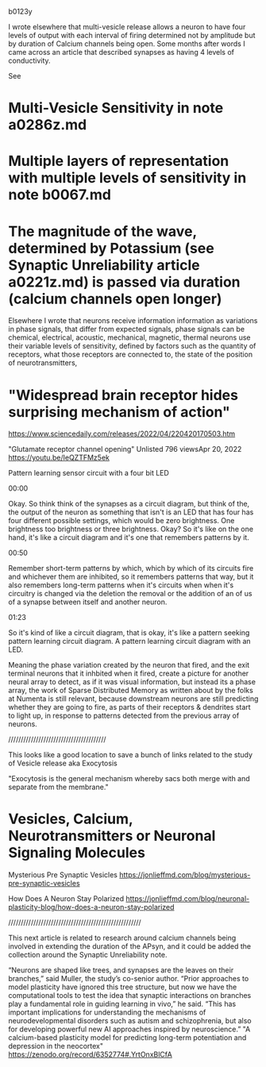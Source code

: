b0123y

I wrote elsewhere that multi-vesicle release allows a neuron to have four levels of output with each interval of firing determined not by amplitude but by duration of Calcium channels being open.
Some months after words I came across an article that described synapses as having 4 levels of conductivity.

See 
# Multi-Vesicle Sensitivity in note a0286z.md
# Multiple layers of representation with multiple levels of sensitivity in note b0067.md
# The magnitude of the wave, determined by Potassium (see Synaptic Unreliability article a0221z.md) is passed via duration (calcium channels open longer)

Elsewhere I wrote that neurons receive information
information as variations in phase signals, that differ from expected signals, phase signals can be chemical, electrical, acoustic, mechanical, magnetic, thermal
neurons use their variable levels of sensitivity, defined by factors such as the quantity of receptors, what those receptors are connected to, the state of the position of neurotransmitters, 

# "Widespread brain receptor hides surprising mechanism of action"
https://www.sciencedaily.com/releases/2022/04/220420170503.htm

"Glutamate receptor channel opening"
 Unlisted
796 viewsApr 20, 2022
https://youtu.be/IeQZTFMz5ek

Pattern learning sensor circuit with a four bit LED

00:00

Okay. So think think of the synapses as a circuit diagram, but think of the, the output of the neuron as something that isn't is an LED that has four has four different possible settings, which would be zero brightness. One brightness too brightness or three brightness. Okay? So it's like on the one hand, it's like a circuit diagram and it's one that remembers patterns by it.

00:50

Remember short-term patterns by which, which by which of its circuits fire and whichever them are inhibited, so it remembers patterns that way, but it also remembers long-term patterns when it's circuits when when it's circuitry is changed via the deletion the removal or the addition of an of us of a synapse between itself and another neuron.

01:23

So it's kind of like a circuit diagram, that is okay, it's like a pattern seeking pattern learning circuit diagram. A pattern learning circuit diagram with an LED.

Meaning the phase variation created by the neuron that fired, and the exit terminal neurons that it inhbited when it fired, create a picture for another neural array to detect, as if it was visual information, but instead its a phase array,
the work of Sparse Distributed Memory as written about by the folks at Numenta is still relevant, because downstream neurons are still predicting whether they are going to fire, as parts of their receptors & dendrites start to light up, in response to patterns detected from the previous array of neurons.

///////////////////////////////////////

This looks like a good location to save a bunch of links related to the study of Vesicle release aka Exocytosis

"Exocytosis is the general mechanism whereby sacs both merge with and separate from the membrane."

# Vesicles, Calcium, Neurotransmitters or Neuronal Signaling Molecules

Mysterious Pre Synaptic Vesicles
https://jonlieffmd.com/blog/mysterious-pre-synaptic-vesicles

How Does A Neuron Stay Polarized
https://jonlieffmd.com/blog/neuronal-plasticity-blog/how-does-a-neuron-stay-polarized

/////////////////////////////////////////////////////

This next article is related to research around calcium channels being involved in extending the duration of the APsyn, and it could be added the collection around the Synaptic Unreliability note.

“Neurons are shaped like trees, and synapses are the leaves on their branches,” said Muller, the study’s co-senior author.
“Prior approaches to model plasticity have ignored this tree structure, but now we have the computational tools to test the idea that synaptic interactions on branches play a fundamental role in guiding learning in vivo,” he said.
“This has important implications for understanding the mechanisms of neurodevelopmental disorders such as autism and schizophrenia, but also for developing powerful new AI approaches inspired by neuroscience.”
"A calcium-based plasticity model for predicting long-term potentiation and depression in the neocortex"
https://zenodo.org/record/6352774#.YrtOnxBlCfA
